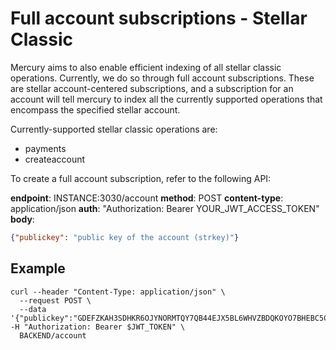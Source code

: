 # Full account subscriptions - Stellar Classic

Mercury aims to also enable efficient indexing of all stellar classic operations. Currently, 
we do so through full account subscriptions. These are stellar account-centered subscriptions, 
and a subscription for an account will tell mercury to index all the currently supported operations
that encompass the specified stellar account.

Currently-supported stellar classic operations are:
- payments
- createaccount

To create a full account subscription, refer to the following API:

**endpoint**: INSTANCE:3030/account
**method**: POST
**content-type**: application/json
**auth**: "Authorization: Bearer YOUR_JWT_ACCESS_TOKEN"
**body**:

```json
{"publickey": "public key of the account (strkey)"}
```

## Example

```
curl --header "Content-Type: application/json" \
  --request POST \
  --data '{"publickey":"GDEFZKAH3SDHKR6OJYNORMTQY7QB44EJX5BL6WHVZBDQKOYO7BHEBC5C"}' -H "Authorization: Bearer $JWT_TOKEN" \                         
  BACKEND/account

```
